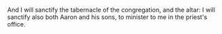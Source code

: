 And I will sanctify the tabernacle of the congregation, and the altar: I will sanctify also both Aaron and his sons, to minister to me in the priest's office.
